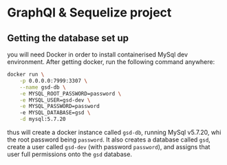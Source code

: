 # GraphQl & Sequelize project

## Getting the database set up

you will need Docker in order to install containerised MySql dev environment. After getting docker, run the following command anywhere:

```sh
docker run \
    -p 0.0.0.0:7999:3307 \
    --name gsd-db \
    -e MYSQL_ROOT_PASSWORD=password \
    -e MYSQL_USER=gsd-dev \
    -e MYSQL_PASSWORD=password
    -e MYSQL_DATABASE=gsd \
    -d mysql:5.7.20
```

thus will create a docker instance called `gsd-db`, running MySql v5.7.20, whi the root password being `password`. It also creates a database called `gsd`, create a user called `gsd-dev` (with password `password`), and assigns that user full permissions onto the `gsd` database.
